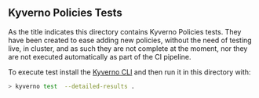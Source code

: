 ## Kyverno Policies Tests

As the title indicates this directory contains Kyverno Policies tests. They have been created to ease adding new policies, without the need of testing live, in cluster, and as such they are not complete at the moment, nor they are not executed automatically as part of the CI pipeline.

To execute test install the [Kyverno CLI](https://kyverno.io/docs/kyverno-cli/install/) and then run it in this directory with:

```sh
> kyverno test  --detailed-results .
```
